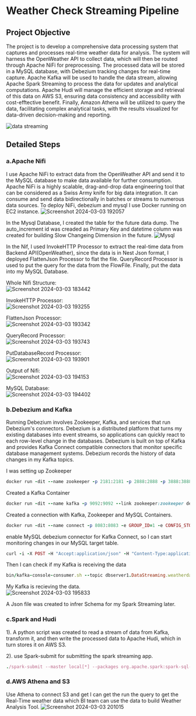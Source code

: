 # Weather Check Streaming Pipeline
## Project Objective
The project is to develop a comprehensive data processing system that captures and processes real-time weather data for analysis. The system will harness the OpenWeather API to collect data, which will then be routed through Apache NiFi for preprocessing. The processed data will be stored in a MySQL database, with Debezium tracking changes for real-time capture. Apache Kafka will be used to handle the data stream, allowing Apache Spark Streaming to process the data for updates and analytical computations. Apache Hudi will manage the efficient storage and retrieval of this data on AWS S3, ensuring data consistency and accessibility with cost-efftective benefit. Finally, Amazon Athena will be utilized to query the data, facilitating complex analytical tasks, with the results visualized for data-driven decision-making and reporting.

![data streaming](https://github.com/LeoMeng5223655/Streaming-Pipeline-Project/assets/131537129/b53e2ac0-08fe-4ad0-badc-df88f201087f)

## Detailed Steps

### a.Apache Nifi
I use Apache NiFi to extract data from the OpenWeather API and send it to the MySQL database to make data available for further consumption. Apache NiFi is a highly scalable, drag-and-drop data engineering tool that can be considered as a Swiss Army knife for big data integration. It can consume and send data bidirectionally in batches or streams to numerous data sources. To deploy NiFi, debezium and mysql I use Docker running on EC2 instance.
![Screenshot 2024-03-03 192057](https://github.com/LeoMeng5223655/Streaming-Pipeline-Project/assets/131537129/5d344cf8-7905-4d15-aa80-dbec6412b3b8)

In the Mysql Database, I created the table for the future data dump. The auto_increment id was creaded as Primary Key and datetime column was created for building Slow Changeing Dimension in the future.
![Mysql](https://github.com/LeoMeng5223655/Streaming-Pipeline-Project/assets/131537129/b1e8b45d-effe-45c4-8753-e8d347005d07)

In the Nif, I used InvokeHTTP Processor to extract the real-time data from Backend API(OpenWeather), since the data is in Nest Json format, I deployed FlattenJson Processor to flat the file. QueryRecord Processor is used to put the query for the data from the FlowFile. Finally, put the data into my MySQL Database.<br>

Whole Nifi Structure:<br>
![Screenshot 2024-03-03 183442](https://github.com/LeoMeng5223655/Streaming-Pipeline-Project/assets/131537129/aa998985-2d25-4fa6-9c8f-d72ab7961f32)


InvokeHTTP Processor:<br>
![Screenshot 2024-03-03 193255](https://github.com/LeoMeng5223655/Streaming-Pipeline-Project/assets/131537129/e9b53b0f-7e20-484b-a171-bd379def5f3f)


FlattenJson Processor:<br>
![Screenshot 2024-03-03 193342](https://github.com/LeoMeng5223655/Streaming-Pipeline-Project/assets/131537129/d2fdca83-b4b8-40bf-8791-1f0e0c328ebb)

QueryRecord Processor:<br>
![Screenshot 2024-03-03 193743](https://github.com/LeoMeng5223655/Streaming-Pipeline-Project/assets/131537129/7a93ee7d-871a-4a10-9466-55237e86f13c)

PutDatabaseRecord Processor:<br>
![Screenshot 2024-03-03 193901](https://github.com/LeoMeng5223655/Streaming-Pipeline-Project/assets/131537129/2153c1bd-0948-47b2-93bc-8391739853d7)

Output of Nifi:<br>
![Screenshot 2024-03-03 194153](https://github.com/LeoMeng5223655/Streaming-Pipeline-Project/assets/131537129/f2f28ec5-8eac-4892-ae47-ce5a7a1ea9b8)

MySQL Database:<br>
![Screenshot 2024-03-03 194402](https://github.com/LeoMeng5223655/Streaming-Pipeline-Project/assets/131537129/2de01476-fdea-4216-9fb6-cf742cd17c41)

### b.Debezium and Kafka
Running Debezium involves Zookeeper, Kafka, and services that run Debezium's connectors. Debezium is a distributed platform that turns my existing databases into event streams, so applications can quickly react to each row-level change in the databases. Debezium is built on top of Kafka and provides Kafka Connect compatible connectors that monitor specific database management systems. Debezium records the history of data changes in my Kafka topics.<br>

I was setting up Zookeeper<br>
```ruby
docker run -dit --name zookeeper -p 2181:2181 -p 2888:2888 -p 3888:3888 debezium/zookeeper:1.6
```
Created a Kafka Container<br>
```ruby
docker run -dit --name kafka -p 9092:9092 --link zookeeper:zookeeper debezium/kafka:1.6
```
Created a connection with Kafka, Zookeeper and MySQL Containers.<br>
```ruby
docker run -dit --name connect -p 8083:8083 -e GROUP_ID=1 -e CONFIG_STORAGE_TOPIC=my-connect-configs -e OFFSET_STORAGE_TOPIC=my-connect-offsets -e STATUS_STORAGE_TOPIC=my_connect_statuses --link zookeeper:zookeeper --link kafka:kafka --link mysql:mysql debezium/connect:1.6
```
enable MySQL debezium connector for Kafka Connect, so I can start monitoring changes in our MySQL target table.<br>
```ruby
curl -i -X POST -H "Accept:application/json" -H "Content-Type:application/json" localhost:8083/connectors/ -d '{ "name": "inventory-connector1", "config": { "connector.class": "io.debezium.connector.mysql.MySqlConnector", "tasks.max": "1", "database.hostname": "mysql", "database.port": "3306", "database.user": "debezium", "database.password": "dbz", "database.server.id": "184054", "database.server.name": "dbserver1", "database.include.list": "DataStreaming", "database.history.kafka.bootstrap.servers": "kafka:9092", "database.history.kafka.topic": "dbhistory.DataStreaming" } }'
```
Then I can check if my Kafka is receiving the data<br>
```ruby
bin/kafka-console-consumer.sh --topic dbserver1.DataStreaming.weatherdata --bootstrap-server 88100c4d3c93:9092
```
My Kafka is recieving the data.<br>
![Screenshot 2024-03-03 195833](https://github.com/LeoMeng5223655/Streaming-Pipeline-Project/assets/131537129/c5f7344c-4ce6-4a55-bf46-2f52777b4077)

A Json file was created to infrer Schema for my Spark Streaming later.

### c.Spark and Hudi
1). A python script was created to read a stream of data from Kafka, transform it, and then write the processed data to Apache Hudi, which in turn stores it on AWS S3.<br>

2). use Spark-submit for submitting the spark streaming app.<br>
```ruby
./spark-submit --master local[*] --packages org.apache.spark:spark-sql-kafka-0-10_2.12:3.3.3,org.apache.hudi:hudi-spark3-bundle_2.12:0.12.3 --conf "spark.serializer=org.apache.spark.serializer.KryoSerializer" /home/ec2-user/new/pyspark_streaming.py
```
### d.AWS Athena and S3
Use Athena to connect S3 and get I can get the run the query to get the Real-Time weather data which BI team can use the data to build Weather Analysis Tool.
![Screenshot 2024-03-03 201015](https://github.com/LeoMeng5223655/Streaming-Pipeline-Project/assets/131537129/398e72ab-a8be-4103-994f-bee963a7e9d3)


















